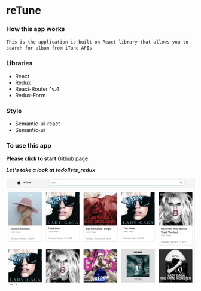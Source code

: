# reTune


### How this app works
    This is the application is built on React library that allows you to search for album from iTune APIs

### Libraries
* React
* Redux
* React-Router ^v.4
* Redux-Form

### Style
* Semantic-ui-react
* Semantic-ui


### To use this app

**Please click to start**
[Github page](https://kotchaparn-w.github.io/react_itune_album_search/)


 ***Let's take a look at todolists_redux***

![Application Screenshot](./src/Images/SC.png)

